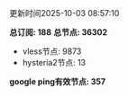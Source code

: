 更新时间2025-10-03 08:57:10

**总订阅: 188**
**总节点: 36302**
- vless节点: 9873
- hysteria2节点: 13

**google ping有效节点: 357**
